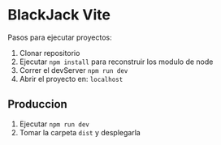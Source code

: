 # BlackJack Vite

Pasos para ejecutar proyectos:

1. Clonar repositorio
2. Ejecutar ```npm install``` para reconstruir los modulo de node
3. Correr el devServer ```npm run dev```
4. Abrir el proyecto en: ```localhost```

## Produccion

1. Ejecutar ```npm run dev```
2. Tomar la carpeta ```dist``` y desplegarla